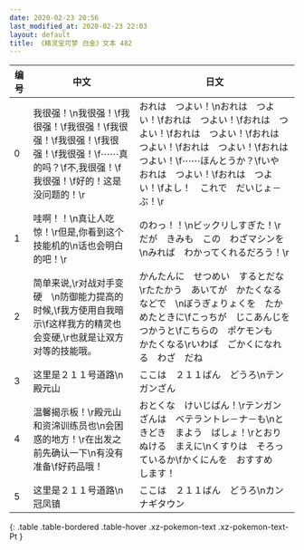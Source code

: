 ```yaml
---
date: 2020-02-23 20:56
last_modified_at: 2020-02-23 22:03
layout: default
title: 《精灵宝可梦 白金》文本 482
---
```

| 编号 | 中文 | 日文 |
| ---- | ---- | ---- |
| 0 | 我很强！\n我很强！\f我很强！\f我很强！\f我很强！\f我很强！\f我很强！\f我很强！\f⋯⋯真的吗？\f不,我很强！\f我很强！\f好的！这是没问题的！\r | おれは　つよい！\nおれは　つよい！\fおれは　つよい！\fおれは　つよい！\fおれは　つよい！\fおれは　つよい！\fおれは　つよい！\fおれは　つよい！\f⋯⋯ほんとうか？\fいや　おれは　つよい！\fおれは　つよい！\fよし！　これで　だいじょ－ぶ！\r |
| 1 | 哇啊！！\n真让人吃惊！\r但是,你看到这个技能机的\n话也会明白的吧！\r | のわっ！！\nビックリしすぎた！\rだが　きみも　この　わざマシンを\nみれば　わかってくれるだろう！\r |
| 2 | 简单来说,\r对战对手变硬　\n防御能力提高的时候,\f我方使用自我暗示\f这样我方的精灵也会变硬,\r也就是让双方对等的技能哦。 | かんたんに　せつめい　するとだな\rたたかう　あいてが　かたくなるなどで　\nぼうぎょりょくを　たかめたときに\fこっちが　じこあんじを　つかうと\fこちらの　ポケモンも　かたくなる\rいわば　ごかくになれる　わざ　だね |
| 3 | 这里是２１１号道路\n殿元山 | ここは　２１１ばん　どうろ\nテンガンざん |
| 4 | 温馨揭示板！\r殿元山和资淿训练员也\n会困惑的地方！\r在出发之前先确认一下\n有没有准备\f好药品哦！ | おとくな　けいじばん！\rテンガンざんは　ベテラントレ－ナ－も\nときどき　まよう　ばしょ！\rとおりぬける　まえに\nくすりは　そろっているか\fかくにんを　おすすめ　します！ |
| 5 | 这里是２１１号道路\n冠凤镇 | ここは　２１１ばん　どうろ\nカンナギタウン |
{: .table .table-bordered .table-hover .xz-pokemon-text .xz-pokemon-text-Pt }